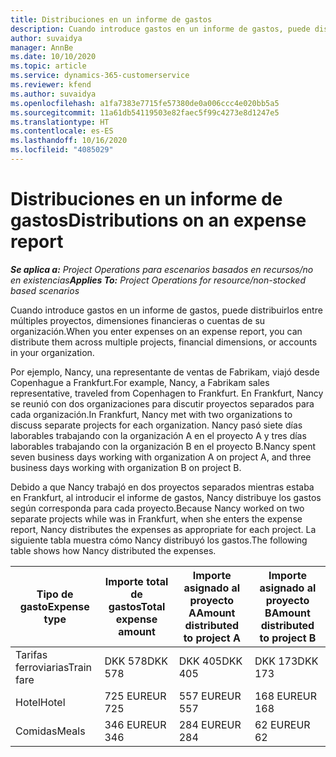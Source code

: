 ```yaml
---
title: Distribuciones en un informe de gastos
description: Cuando introduce gastos en un informe de gastos, puede distribuirlos entre múltiples proyectos, entidades legales o cuentas de su organización.
author: suvaidya
manager: AnnBe
ms.date: 10/10/2020
ms.topic: article
ms.service: dynamics-365-customerservice
ms.reviewer: kfend
ms.author: suvaidya
ms.openlocfilehash: a1fa7383e7715fe57380de0a006ccc4e020bb5a5
ms.sourcegitcommit: 11a61db54119503e82faec5f99c4273e8d1247e5
ms.translationtype: HT
ms.contentlocale: es-ES
ms.lasthandoff: 10/16/2020
ms.locfileid: "4085029"
---
```

# <a name="distributions-on-an-expense-report"></a><span data-ttu-id="75534-103">Distribuciones en un informe de gastos</span><span class="sxs-lookup"><span data-stu-id="75534-103">Distributions on an expense report</span></span>

<span data-ttu-id="75534-104">_**Se aplica a:** Project Operations para escenarios basados en recursos/no en existencias_</span><span class="sxs-lookup"><span data-stu-id="75534-104">_**Applies To:** Project Operations for resource/non-stocked based scenarios_</span></span>

<span data-ttu-id="75534-105">Cuando introduce gastos en un informe de gastos, puede distribuirlos entre múltiples proyectos, dimensiones financieras o cuentas de su organización.</span><span class="sxs-lookup"><span data-stu-id="75534-105">When you enter expenses on an expense report, you can distribute them across multiple projects, financial dimensions, or accounts in your organization.</span></span>

<span data-ttu-id="75534-106">Por ejemplo, Nancy, una representante de ventas de Fabrikam, viajó desde Copenhague a Frankfurt.</span><span class="sxs-lookup"><span data-stu-id="75534-106">For example, Nancy, a Fabrikam sales representative, traveled from Copenhagen to Frankfurt.</span></span> <span data-ttu-id="75534-107">En Frankfurt, Nancy se reunió con dos organizaciones para discutir proyectos separados para cada organización.</span><span class="sxs-lookup"><span data-stu-id="75534-107">In Frankfurt, Nancy met with two organizations to discuss separate projects for each organization.</span></span> <span data-ttu-id="75534-108">Nancy pasó siete días laborables trabajando con la organización A en el proyecto A y tres días laborables trabajando con la organización B en el proyecto B.</span><span class="sxs-lookup"><span data-stu-id="75534-108">Nancy spent seven business days working with organization A on project A, and three business days working with organization B on project B.</span></span>

<span data-ttu-id="75534-109">Debido a que Nancy trabajó en dos proyectos separados mientras estaba en Frankfurt, al introducir el informe de gastos, Nancy distribuye los gastos según corresponda para cada proyecto.</span><span class="sxs-lookup"><span data-stu-id="75534-109">Because Nancy worked on two separate projects while was in Frankfurt, when she enters the expense report, Nancy distributes the expenses as appropriate for each project.</span></span> <span data-ttu-id="75534-110">La siguiente tabla muestra cómo Nancy distribuyó los gastos.</span><span class="sxs-lookup"><span data-stu-id="75534-110">The following table shows how Nancy distributed the expenses.</span></span>

| <span data-ttu-id="75534-111">Tipo de gasto</span><span class="sxs-lookup"><span data-stu-id="75534-111">Expense type</span></span> | <span data-ttu-id="75534-112">Importe total de gastos</span><span class="sxs-lookup"><span data-stu-id="75534-112">Total expense amount</span></span> | <span data-ttu-id="75534-113">Importe asignado al proyecto A</span><span class="sxs-lookup"><span data-stu-id="75534-113">Amount distributed to project A</span></span> | <span data-ttu-id="75534-114">Importe asignado al proyecto B</span><span class="sxs-lookup"><span data-stu-id="75534-114">Amount distributed to project B</span></span> |
|--------------|----------------------|---------------------------------|---------------------------------|
| <span data-ttu-id="75534-115">Tarifas ferroviarias</span><span class="sxs-lookup"><span data-stu-id="75534-115">Train fare</span></span>   | <span data-ttu-id="75534-116">DKK 578</span><span class="sxs-lookup"><span data-stu-id="75534-116">DKK 578</span></span>              | <span data-ttu-id="75534-117">DKK 405</span><span class="sxs-lookup"><span data-stu-id="75534-117">DKK 405</span></span>                         | <span data-ttu-id="75534-118">DKK 173</span><span class="sxs-lookup"><span data-stu-id="75534-118">DKK 173</span></span>                         |
| <span data-ttu-id="75534-119">Hotel</span><span class="sxs-lookup"><span data-stu-id="75534-119">Hotel</span></span>        | <span data-ttu-id="75534-120">725 EUR</span><span class="sxs-lookup"><span data-stu-id="75534-120">EUR 725</span></span>              | <span data-ttu-id="75534-121">557 EUR</span><span class="sxs-lookup"><span data-stu-id="75534-121">EUR 557</span></span>                         | <span data-ttu-id="75534-122">168 EUR</span><span class="sxs-lookup"><span data-stu-id="75534-122">EUR 168</span></span>                         |
| <span data-ttu-id="75534-123">Comidas</span><span class="sxs-lookup"><span data-stu-id="75534-123">Meals</span></span>        | <span data-ttu-id="75534-124">346 EUR</span><span class="sxs-lookup"><span data-stu-id="75534-124">EUR 346</span></span>              | <span data-ttu-id="75534-125">284 EUR</span><span class="sxs-lookup"><span data-stu-id="75534-125">EUR 284</span></span>                         | <span data-ttu-id="75534-126">62 EUR</span><span class="sxs-lookup"><span data-stu-id="75534-126">EUR 62</span></span>                          |
